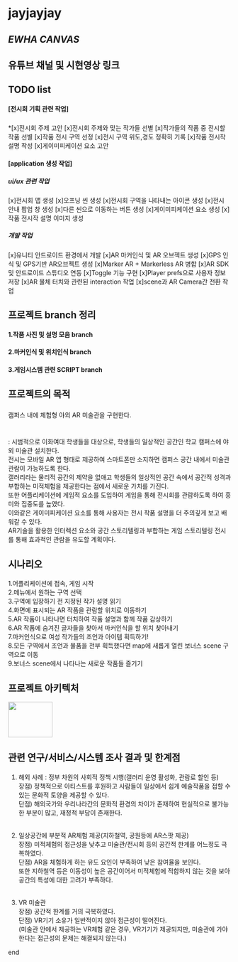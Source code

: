 # jayjayjay  

## _EWHA CANVAS_  


## 유튜브 채널 및 시현영상 링크   



##  TODO list

#### [전시회 기획 관련 작업]
#####
*[x]전시회 주제 고안
[x]전시회 주제와 맞는 작가들 선별
[x]작가들의 작품 중 전시할 작품 선별
[x]작품 전시 구역 선정 
[x]전시 구역 위도,경도 정확히 기록
[x]작품 전시작 설명 작성
[x]게이미피케이션 요소 고안

#### [application 생성 작업]
##### ui/ux 관련 작업
#####
[x]전시회 맵 생성
[x]오프닝 씬 생성
[x]전시회 구역을 나타내는 아이콘 생성
[x]전시 안내 팝업 창 생성
[x]다른 씬으로 이동하는 버튼 생성
[x]게이미피케이션 요소 생성
[x] 작품 전시작 설명 이미지 생성

##### 개발 작업
#####
[x]유니티 안드로이드 환경에서 개발
[x]AR 마커인식 및 AR 오브젝트 생성 
[x]GPS 인식 및 GPS기반 AR오브젝트 생성 
[x]Marker AR + Markerless AR 병합 
[x]AR SDK 및 안드로이드 스튜디오 연동
[x]Toggle 기능 구현
[x]Player prefs으로 사용자 정보 저장
[x]AR 물체 터치와 관련된 interaction 작업 
[x]scene과 AR Camera간 전환 작업 



## 프로젝트 branch 정리

#### 1.작품 사진 및 설명 모음 branch  

#### 2.마커인식 및 위치인식 branch  

#### 3.게임시스템 관련 SCRIPT branch  


## 프로젝트의 목적
###
캠퍼스 내에 체험형 야외 AR 미술관을 구현한다.   
 <br>
 ###
 : 시범적으로 이화여대 학생들을 대상으로, 학생들의 일상적인 공간인 학교 캠퍼스에 야외 미술관 설치한다. <br>  전시는 모바일 AR 앱 형태로 제공하여 스마트폰만 소지하면 캠퍼스 공간 내에서 미술관 관람이 가능하도록 한다. <br>갤러리라는 물리적 공간의 제약을 없애고 학생들의 일상적인 공간 속에서 공간적 성격과 부합하는 미적체험을 제공한다는 점에서 새로운 가치를 가진다.<br> 또한 어플리케이션에 게임적 요소를 도입하여 게임을 통해 전시회를 관람하도록 하여 흥미와 집중도를 높였다. <br>이와같은 게이미피케이션 요소를 통해 사용자는 전시 작품 설명을 더 주의깊게 보고 배워갈 수 있다. <br>AR기술을 활용한 인터렉션 요소와 공간 스토리텔링과 부합하는 게임 스토리텔링 전시를 통해 효과적인 관람을 유도할 계획이다.

## 시나리오
####
1.어플리케이션에 접속, 게임 시작<br>
2.메뉴에서 원하는 구역 선택<br>
3.구역에 입장하기 전 지정된 작가 설명 읽기 <br>
4.화면에 표시되는 AR 작품을 관람할 위치로 이동하기<br>
5.AR 작품이 나타나면 터치하여 작품 설명과 함께 작품 감상하기<br>
6.AR 작품에 숨겨진 글자들을 찾아서  마커인식을 할 위치 찾아내기<br>
7.마커인식으로 여성 작가들의 조언과 아이템 획득하기!<br>
8.모든 구역에서 조언과 물품을 전부 획득했다면 map에  새롭게 열린 보너스 scene 구역으로 이동<br>
9.보너스 scene에서 나타나는 새로운 작품들 즐기기<br>


## 프로젝트 아키텍처

<img src="https://user-images.githubusercontent.com/71870316/118229493-0b89bd80-b4c7-11eb-8f97-4d2440b62226.png" width="100 " height="80">

## 관련 연구/서비스/시스템 조사 결과 및 한계점 
####
1. 해외 사례 : 정부 차원의 사회적 정책 시행(갤러리 운영 활성화, 관람료 할인 등)<br>
 장점) 정책적으로 아티스트를 후원하고 사람들이 일상에서 쉽게 예술작품을 접할 수 있는 문화적 토양을 제공할 수 있다.<br>
 단점) 해외국가와 우리나라간의 문화적 환경의 차이가 존재하여 현실적으로 불가능한 부분이 많고, 재정적 부담이 존재한다.<br><br>
 
 2. 일상공간에 부분적 AR체험 제공(지하철역, 공원등에 AR스팟 제공)<br>
 장점) 미적체험의 접근성을 낮추고 미술관/전시회 등의 공간적 한계를 어느정도 극복하였다.<br>
 단점) AR을 체험하게 하는 유도 요인이 부족하여 낮은 참여율을 보인다. <br>또한 지하철역 등은 이동성이 높은 공간이어서 미적체험에 적합하지 않는 것을 보아 공간의 특성에 대한 고려가 부족하다.<br><br>
 
 3. VR 미술관<br>
 장점) 공간적 한계를 거의 극복하였다.<br>
 단점) VR기기 소유가 일반적이지 않아 접근성이 떨어진다. <br>(미술관 안에서 제공하는 VR체험 같은 경우, VR기기가 제공되지만, 미술관에 가야 한다는 접근성의 문제는 해결되지 않는다.)<br>

end

